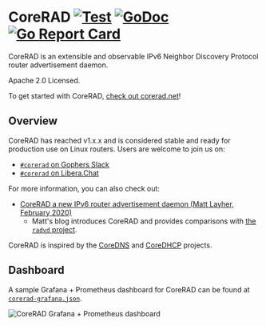 # CoreRAD [![Test](https://github.com/mdlayher/corerad/workflows/Test/badge.svg)](https://github.com/mdlayher/corerad/actions) [![GoDoc](https://godoc.org/github.com/mdlayher/corerad?status.svg)](https://godoc.org/github.com/mdlayher/corerad) [![Go Report Card](https://goreportcard.com/badge/github.com/mdlayher/corerad)](https://goreportcard.com/report/github.com/mdlayher/corerad)

CoreRAD is an extensible and observable IPv6 Neighbor Discovery Protocol router
advertisement daemon.

Apache 2.0 Licensed.

To get started with CoreRAD, [check out corerad.net](https://corerad.net/)!

## Overview

CoreRAD has reached v1.x.x and is considered stable and ready for production use
on Linux routers. Users are welcome to join us on:

- [`#corerad` on Gophers Slack](https://invite.slack.golangbridge.org/)
- [`#corerad` on Libera.Chat](https://web.libera.chat/)

For more information, you can also check out:

- [CoreRAD a new IPv6 router advertisement
  daemon (Matt Layher, February 2020)](https://mdlayher.com/blog/corerad-a-new-ipv6-router-advertisement-daemon/)
  - Matt's blog introduces CoreRAD and provides comparisons with [the `radvd`
    project](https://github.com/radvd-project/radvd).

CoreRAD is inspired by the [CoreDNS](https://coredns.io/) and
[CoreDHCP](https://coredhcp.io/) projects.

## Dashboard

A sample Grafana + Prometheus dashboard for CoreRAD can be found at [`corerad-grafana.json`](https://github.com/mdlayher/corerad/blob/main/corerad-grafana.json).

![CoreRAD Grafana + Prometheus dashboard](https://raw.githubusercontent.com/mdlayher/corerad/main/website/static/img/grafana.png)
